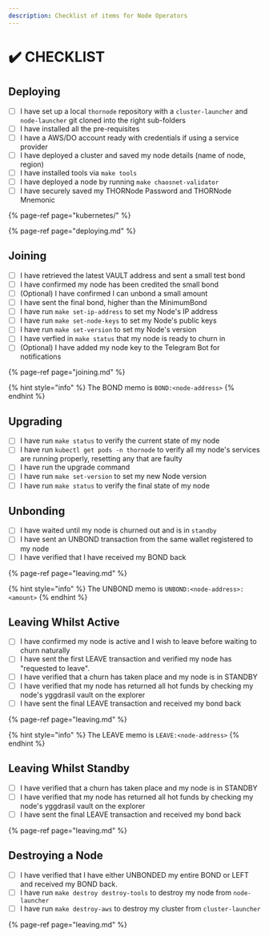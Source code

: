 ```yaml
---
description: Checklist of items for Node Operators
---
```


# ✔️ CHECKLIST

## Deploying

* [ ] I have set up a local `thornode` repository with a `cluster-launcher` and `node-launcher` git cloned into the right sub-folders
* [ ] I have installed all the pre-requisites
* [ ] I have a AWS/DO account ready with credentials if using a service provider
* [ ] I have deployed a cluster and saved my node details \(name of node, region\)
* [ ] I have installed tools via `make tools`
* [ ] I have deployed a node by running `make chaosnet-validator`
* [ ] I have securely saved my THORNode Password and THORNode Mnemonic

{% page-ref page="kubernetes/" %}

{% page-ref page="deploying.md" %}

## Joining

* [ ] I have retrieved the latest VAULT address and sent a small test bond
* [ ] I have confirmed my node has been credited the small bond
* [ ] \(Optional\) I have confirmed I can unbond a small amount
* [ ] I have sent the final bond, higher than the MinimumBond
* [ ] I have run `make set-ip-address` to set my Node's IP address
* [ ] I have run `make set-node-keys` to set my Node's public keys
* [ ] I have run `make set-version` to set my Node's version
* [ ] I have verfied in `make status` that my node is ready to churn in
* [ ] \(Optional\) I have added my node key to the Telegram Bot for notifications

{% page-ref page="joining.md" %}

{% hint style="info" %}
The BOND memo is `BOND:<node-address>`
{% endhint %}

## Upgrading

* [ ] I have run `make status` to verify the current state of my node
* [ ] I have run `kubectl get pods -n thornode` to verify all my node's services are running properly, resetting any that are faulty
* [ ] I have run the upgrade command
* [ ] I have run `make set-version` to set my new Node version
* [ ] I have run `make status` to verify the final state of my node

## Unbonding

* [ ] I have waited until my node is churned out and is in `standby`
* [ ] I have sent an UNBOND transaction from the same wallet registered to my node
* [ ] I have verified that I have received my BOND back

{% page-ref page="leaving.md" %}

{% hint style="info" %}
The UNBOND memo is `UNBOND:<node-address>:<amount>`
{% endhint %}

## Leaving Whilst Active

* [ ] I have confirmed my node is active and I wish to leave before waiting to churn naturally
* [ ] I have sent the first LEAVE transaction and verified my node has "requested to leave".
* [ ] I have verified that a churn has taken place and my node is in STANDBY
* [ ] I have verified that my node has returned all hot funds by checking my node's yggdrasil vault on the explorer
* [ ] I have sent the final LEAVE transaction and received my bond back

{% page-ref page="leaving.md" %}

{% hint style="info" %}
The LEAVE memo is `LEAVE:<node-address>`
{% endhint %}

## Leaving Whilst Standby

* [ ] I have verified that a churn has taken place and my node is in STANDBY
* [ ] I have verified that my node has returned all hot funds by checking my node's yggdrasil vault on the explorer
* [ ] I have sent the final LEAVE transaction and received my bond back

{% page-ref page="leaving.md" %}

## Destroying a Node

* [ ] I have verified that I have either UNBONDED my entire BOND or LEFT and received my BOND back. 
* [ ] I have run `make destroy destroy-tools` to destroy my node from `node-launcher`
* [ ] I have run `make destroy-aws` to destroy my cluster from `cluster-launcher`

{% page-ref page="leaving.md" %}



## 

